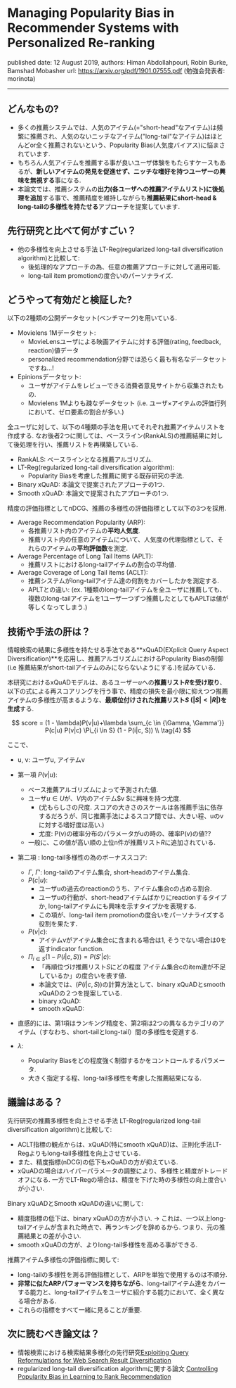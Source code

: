 # Managing Popularity Bias in Recommender Systems with Personalized Re-ranking

published date: 12 August 2019,
authors: Himan Abdollahpouri, Robin Burke, Bamshad Mobasher
url: https://arxiv.org/pdf/1901.07555.pdf
(勉強会発表者: morinota)

---

## どんなもの?

- 多くの推薦システムでは、人気のアイテム(="short-head"なアイテム)は頻繁に推薦され、人気のないニッチなアイテム("long-tail"なアイテム)はほとんどor全く推薦されないという、Popularity Bias(人気度バイアス)に悩まされています.
- もちろん人気アイテムを推薦する事が良いユーザ体験をもたらすケースもあるが、**新しいアイテムの発見を促進せず、ニッチな嗜好を持つユーザーの興味を無視する**事になる.
- 本論文では、推薦システムの**出力(各ユーザへの推薦アイテムリスト)に後処理を追加**する事で、推薦精度を維持しながらも**推薦結果にshort-head & long-tailの多様性を持たせる**アプローチを提案しています.

## 先行研究と比べて何がすごい？

- 他の多様性を向上させる手法 LT-Reg(regularized long-tail diversification algorithm)と比較して:
  - 後処理的なアプローチの為、任意の推薦アプローチに対して適用可能.
  - long-tail item promotionの度合いのパーソナライズ.

## どうやって有効だと検証した?

以下の2種類の公開データセット(ベンチマーク)を用いている.

- Movielens 1Mデータセット:
  - MovieLensユーザによる映画アイテムに対する評価(rating, feedback, reaction)値データ
  - personalized recommendation分野では恐らく最も有名なデータセットですね...!
- Epinionsデータセット:
  - ユーザがアイテムをレビューできる消費者意見サイトから収集されたもの.
  - Movielens 1Mよりも疎なデータセット (i.e. ユーザ×アイテムの評価行列において、ゼロ要素の割合が多い.)

全ユーザに対して、以下の4種類の手法を用いてそれぞれ推薦アイテムリストを作成する. なお後者2つに関しては、ベースライン(RankALS)の推薦結果に対して後処理を行い、推薦リストを再構築している.

- RankALS: ベースラインとなる推薦アルゴリズム.
- LT-Reg(regularized long-tail diversification algorithm):
  - Popularity Biasを考慮した推薦に関する既存研究の手法.
- Binary xQuAD: 本論文で提案されたアプローチの1つ.
- Smooth xQuAD: 本論文で提案されたアプローチの1つ.

精度の評価指標としてnDCG、推薦の多様性の評価指標として以下の3つを採用.

- Average Recommendation Popularity (ARP):
  - 各推薦リスト内のアイテムの**平均人気度**.
  - 推薦リスト内の任意のアイテムについて、人気度の代理指標として、それらのアイテムの**平均評価数**を測定.
- Average Percentage of Long Tail Items (APLT):
  - 推薦リストにおけるlong-tailアイテムの割合の平均値.
- Average Coverage of Long Tail items (ACLT):
  - 推薦システムがlong-tailアイテム達の何割をカバーしたかを測定する.
  - APLTとの違い: (ex. 1種類のlong-tailアイテムを全ユーザに推薦しても、複数のlong-tailアイテムを1ユーザ一つずつ推薦したとしてもAPLTは値が等しくなってしまう.)

## 技術や手法の肝は？

情報検索の結果に多様性を持たせる手法である**xQuAD(EXplicit Query Aspect Diversification)**を応用し、推薦アルゴリズムにおけるPopularity Biasの制御(i.e 推薦結果がshort-tailアイテムのみにならないようにする.)を試みている.

本研究におけるxQuADモデルは、あるユーザー$u$への**推薦リスト$R$を受け取り**、以下の式による再スコアリングを行う事で、精度の損失を最小限に抑えつつ推薦アイテムの多様性が高まるような、**最順位付けされた推薦リスト$S$ ($|S| < |R|$)を生成**する.

$$
score = (1 - \lambda)P(v|u)+\lambda \sum_{c \in {\Gamma, \Gamma'}} P(c|u) P(v|c) \Pi_{i \in S} (1 - P(i|c, S)) \\
\tag{4}
$$

ここで、

- u, v: ユーザu, アイテムv
- 第一項 $P(v|u)$:
  - ベース推薦アルゴリズムによって予測された値.
  - ユーザ$u \in U$が、$V$内のアイテム$v $に興味を持つ尤度.
    - (尤もらしさの尺度. スコアの大きさのスケールは各推薦手法に依存するだろうが、同じ推薦手法によるスコア間では、大きい程、uのvに対する嗜好度は高い.)
    - 尤度: P(v)の確率分布のパラメータがuの時の、確率P(v)の値??
  - 一般に、この値が高い順の上位n件が推薦リスト$R$に追加されている.
- 第二項 : long-tail多様性の為のボーナススコア:

  - $\Gamma$, $\Gamma'$: long-tailのアイテム集合, short-headのアイテム集合.
  - $P(c|u)$:
    - ユーザuの過去のreactionのうち、アイテム集合cの占める割合.
    - ユーザuの行動が、short-headアイテムばかりにreactionするタイプか, long-tailアイテムにも興味を示すタイプかを表現する.
    - この項が、long-tail item promotionの度合いをパーソナライズする役割を果たす.
  - $P(v|c)$:
    - アイテムvがアイテム集合cに含まれる場合は1, そうでない場合は0を返すindicator function.
  - $\Pi_{i \in S} (1 - P(i|c, S)) = P(S'|c)$:
    - 「再順位づけ推薦リスト$S$にどの程度 アイテム集合cのitem達が不足しているか」の度合いを表す値.
    - 本論文では、$(P(i|c, S))$の計算方法として、binary xQuADとsmooth xQuADの２つを提案している.
    - binary xQuAD:
    - smooth xQuAD:

- 直感的には、第1項はランキング精度を、第2項は2つの異なるカテゴリのアイテム（すなわち、short-tailとlong-tail）間の多様性を促進する.
- $\lambda$:
  - Popularity Biasをどの程度強く制御するかをコントロールするパラメータ.
  - 大きく指定する程、long-tail多様性を考慮した推薦結果になる.

## 議論はある？

先行研究の推薦多様性を向上させる手法 LT-Reg(regularized long-tail diversification algorithm)と比較して:

- ACLT指標の観点からは、xQuAD(特にsmooth xQuAD)は、正則化手法LT-Regよりもlong-tail多様性を向上させている.
- また、精度指標(nDCG)の低下もxQuADの方が抑えている.
- xQuADの場合はハイパーパラメータの調整により、多様性と精度がトレードオフになる. 一方でLT-Regの場合は、精度を下げた時の多様性の向上度合いが小さい.

Binary xQuADとSmooth xQuADの違いに関して:

- 精度指標の低下は、binary xQuADの方が小さい. -> これは、一つ以上long-tailアイテムが含まれた時点で、再ランキングを辞めるから. つまり、元の推薦結果との差が小さい.
- smooth xQuADの方が、よりlong-tail多様性を高める事ができる.

推薦アイテム多様性の評価指標に関して:

- long-tailの多様性を測る評価指標として、ARPを単独で使用するのは不順分.
- **非常に似たARPパフォーマンスを持ちながら**、long-tailアイテム達をカバーする能力と、long-tailアイテムをユーザに紹介する能力において、全く異なる場合がある.
- これらの指標をすべて一緒に見ることが重要.

## 次に読むべき論文は？

- 情報検索における検索結果多様化の先行研究[Exploiting Query Reformulations for Web Search Result Diversification](https://dl.acm.org/doi/pdf/10.1145/1772690.1772780?casa_token=_NkfT8SH_V4AAAAA:mkjn91maD3dGMMF6GbfFSbmOqqa9tfqBDohAO26vAytPbVt0BQidOPWX0tL4EsUkRD00tJ-4CrMWAQ)
- regularized long-tail diversification algorithmに関する論文 [Controlling Popularity Bias in Learning to Rank Recommendation](https://dl.acm.org/doi/10.1145/3109859.3109912)
